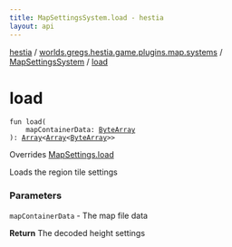 ```yaml
---
title: MapSettingsSystem.load - hestia
layout: api
---
```


<div class='api-docs-breadcrumbs'><a href="../../index.html">hestia</a> / <a href="../index.html">worlds.gregs.hestia.game.plugins.map.systems</a> / <a href="index.html">MapSettingsSystem</a> / <a href="./load.html">load</a></div>

# load

<div class="signature"><code><span class="keyword">fun </span><span class="identifier">load</span><span class="symbol">(</span><br/>&nbsp;&nbsp;&nbsp;&nbsp;<span class="parameterName" id="worlds.gregs.hestia.game.plugins.map.systems.MapSettingsSystem$load(kotlin.ByteArray)/mapContainerData">mapContainerData</span><span class="symbol">:</span>&nbsp;<a href="https://kotlinlang.org/api/latest/jvm/stdlib/kotlin/-byte-array/index.html"><span class="identifier">ByteArray</span></a><br/><span class="symbol">)</span><span class="symbol">: </span><a href="https://kotlinlang.org/api/latest/jvm/stdlib/kotlin/-array/index.html"><span class="identifier">Array</span></a><span class="symbol">&lt;</span><a href="https://kotlinlang.org/api/latest/jvm/stdlib/kotlin/-array/index.html"><span class="identifier">Array</span></a><span class="symbol">&lt;</span><a href="https://kotlinlang.org/api/latest/jvm/stdlib/kotlin/-byte-array/index.html"><span class="identifier">ByteArray</span></a><span class="symbol">&gt;</span><span class="symbol">&gt;</span></code></div>

Overrides <a href="../../worlds.gregs.hestia.game.api.map/-map-settings/load.html">MapSettings.load</a>

Loads the region tile settings

### Parameters

<code>mapContainerData</code> - The map file data

**Return**
The decoded height settings

